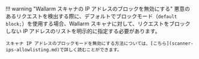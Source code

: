 !!! warning "Wallarm スキャナの IP アドレスのブロックを無効にする"
    悪意のあるリクエストを検出する際に、デフォルトでブロックモード（`default block;`）を使用する場合、Wallarm スキャナに対して、リクエストをブロックしない IP アドレスのリストを明示的に指定する必要があります。

    スキャナ IP アドレスのブロックモードを無効にする方法については、[こちら](scanner-ips-allowlisting.md)で詳しく読むことができます。